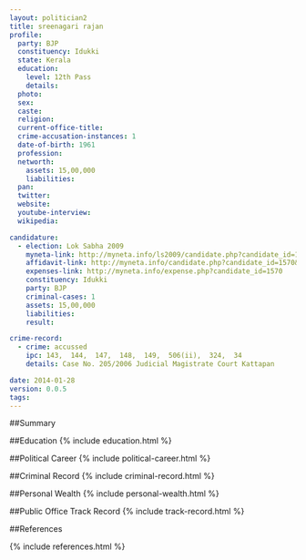 ```yaml
---
layout: politician2
title: sreenagari rajan
profile: 
  party: BJP
  constituency: Idukki
  state: Kerala
  education: 
    level: 12th Pass
    details: 
  photo: 
  sex: 
  caste: 
  religion: 
  current-office-title: 
  crime-accusation-instances: 1
  date-of-birth: 1961
  profession: 
  networth: 
    assets: 15,00,000
    liabilities: 
  pan: 
  twitter: 
  website: 
  youtube-interview: 
  wikipedia: 

candidature: 
  - election: Lok Sabha 2009
    myneta-link: http://myneta.info/ls2009/candidate.php?candidate_id=1570
    affidavit-link: http://myneta.info/candidate.php?candidate_id=1570&scan=original
    expenses-link: http://myneta.info/expense.php?candidate_id=1570
    constituency: Idukki 
    party: BJP
    criminal-cases: 1
    assets: 15,00,000
    liabilities: 
    result:  

crime-record: 
  - crime: accussed
    ipc: 143,  144,  147,  148,  149,  506(ii),  324,  34
    details: Case No. 205/2006 Judicial Magistrate Court Kattapan 

date: 2014-01-28
version: 0.0.5
tags: 
---
```

##Summary


##Education
{% include education.html %}


##Political Career
{% include political-career.html %}


##Criminal Record
{% include criminal-record.html %}


##Personal Wealth
{% include personal-wealth.html %}


##Public Office Track Record
{% include track-record.html %}


##References


{% include references.html %}